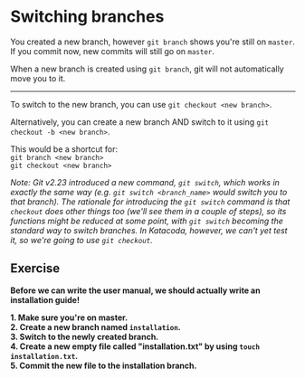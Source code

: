 # Switching branches

You created a new branch, however `git branch` shows you're still on `master`.  
If you commit now, new commits will still go on `master`.

When a new branch is created using `git branch`, git will not automatically move you to it.

---

To switch to the new branch, you can use `git checkout <new branch>`.

Alternatively, you can create a new branch AND switch to it using `git checkout -b <new branch>`.  

This would be a shortcut for:  
`git branch <new branch>`  
`git checkout <new branch>`  

*Note: Git v2.23 introduced a new command, `git switch`, which works in exactly the same way (e.g. `git switch <branch_name>` would switch you to that branch).
The rationale for introducing the `git switch` command is that `checkout` does other things too (we'll see them in a couple of steps), so its functions might be reduced at some point, with `git switch` becoming the standard way to switch branches. In Katacoda, however, we can't yet test it, so we're going to use `git checkout`.*

## Exercise

**Before we can write the user manual, we should actually write an installation guide!**

**1. Make sure you're on master.**  
**2. Create a new branch named `installation`.**  
**3. Switch to the newly created branch.**  
**4. Create a new empty file called "installation.txt" by using `touch installation.txt`.**  
**5. Commit the new file to the installation branch.**
